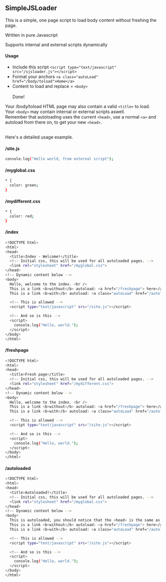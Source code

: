 SimpleJSLoader
-------------------

This is a simple, one page script to load body content without freshing the page.

Written in pure Javascript

Supports internal and external scripts dynamically

#### Usage
- Include this script `<script type="text/javascript" src="/sjsloader.js"></script>`
- Format your anchors `<a class="autoLoad" href="/body/toload">Home</a>`
- Content to load and replace = `<body>`
<br /><br />
Done!

Your /body/toload HTML page may also contain a valid `<title>` to load.<br />
Your `<body>` may contain internal or external scripts aswell. <br />
Remember that autoloading uses the current `<head>`, use a normal `<a>` and autoload from there on, to get your new `<head>`.
<br /><br />

Here's a detailed usage example.
#### /site.js
```sh
console.log("Hello world, from external script");
```

#### /myglobal.css
```sh
* {
  color: green;
}
```

#### /mydifferent.css
```sh
* {
  color: red;
}
```

#### /index
```sh
<!DOCTYPE html>
<html>
<head>
  <title>Index - Welcome!</title>
  <!-- Initial css, this will be used for all autoloaded pages. -->
  <link rel="stylesheet" href="/myglobal.css">
</head>
<!-- Dynamic content below -->
<body>
  Hello, welcome to the index. <br />
  This is a link <b>without</b> autoload: <a href="/freshpage"> here</a><br/>
  This is a link <b>with</b> autoload: <a class="autoLoad" href="/autoloaded"> here</a>

  <!-- This is allowed -->
  <script type="text/javascript" src="/site.js"></script>

  <!-- And so is this -->
  <script>
    console.log("Hello, world.");
  </script>
</body>
</html>
```

#### /freshpage
```sh
<!DOCTYPE html>
<html>
<head>
  <title>Fresh page</title>
  <!-- Initial css, this will be used for all autoloaded pages. -->
  <link rel="stylesheet" href="/mydifferent.css">
</head>
<!-- Dynamic content below -->
<body>
  Hello, welcome to the index. <br />
  This is a link <b>without</b> autoload: <a href="/freshpage"> here</a><br/>
  This is a link <b>with</b> autoload: <a class="autoLoad" href="/autoloaded"> here</a>

  <!-- This is allowed -->
  <script type="text/javascript" src="/site.js"></script>

  <!-- And so is this -->
  <script>
    console.log("Hello, world.");
  </script>
</body>
</html>
```

#### /autoloaded
```sh
<!DOCTYPE html>
<html>
<head>
  <title>Autoloaded!</title>
  <!-- Initial css, this will be used for all autoloaded pages. -->
  <link rel="stylesheet" href="/myglobal.css">
</head>
<!-- Dynamic content below -->
<body>
  This is autoloaded, you should notice that the <head> is the same as the page that requested this.<br />
  This is a link <b>without</b> autoload: <a href="/freshpage"> here</a><br/>
  This is a link <b>with</b> autoload: <a class="autoLoad" href="/autoloaded"> here</a>

  <!-- This is allowed -->
  <script type="text/javascript" src="/site.js"></script>

  <!-- And so is this -->
  <script>
    console.log("Hello, world.");
  </script>
</body>
</html>
```


